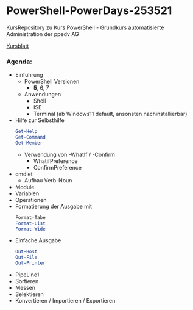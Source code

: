# PowerShell-PowerDays-253521

KursRepository zu Kurs PowerShell - Grundkurs automatisierte Administration der ppedv AG

[Kursblatt](https://ppedv.de/schulung/kurse/PowershellAdministrationWindowslWMIActiveDirectoryIIS7cmdletspipelinesPs1Skripte.aspx)
### Agenda:
- Einführung
    - PowerShell Versionen
        - **5**, 6, 7
    - Anwendungen
        - Shell
        - ISE
        - Terminal (ab Windows11 default, ansonsten nachinstallierbar)
- Hilfe zur Selbsthilfe
  ```powershell 
  Get-Help
  Get-Command
  Get-Member
  ```
  - Verwendung von -WhatIf / -Confirm
    - WhatifPreference
    - ConfirmPreference
- cmdlet
    - Aufbau Verb-Noun
- Module
- Variablen
- Operationen
- Formatierung  der Ausgabe mit
    ```powershell
    Format-Tabe
    Format-List
    Format-Wide
    ```
- Einfache Ausgabe
    ```powershell
    Out-Host
    Out-File
    Out-Printer
    ```
- PipeLine1
- Sortieren 
- Messen
- Selektieren
- Konvertieren / Importieren / Exportieren